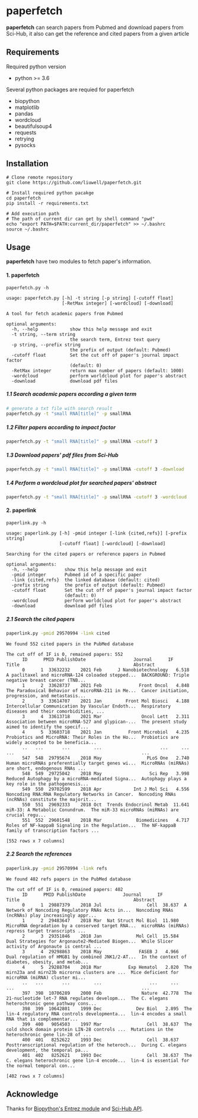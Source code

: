 #  paperfetch
  
**paperfetch** can search papers from Pubmed and download papers from Sci-Hub, it also can get the reference and cited papers from a given article
  
##  Requirements
  
  
Required python version
  
* python >= 3.6
  
Several python packages are requied for paperfetch
  
* biopython  
* matplotlib  
* pandas  
* wordcloud  
* beautifulsoup4  
* requests  
* retrying  
* pysocks  
  
##  Installation
  
  
```{bash}
# Clone remote repository
git clone https://github.com/liuwell/paperfetch.git
  
# Install required python pacakge
cd paperfetch
pip install -r requirements.txt
  
# Add execution path
# The path of current dir can get by shell command "pwd"
echo "export PATH=$PATH:current_dir/paperfetch" >> ~/.bashrc
source ~/.bashrc
```
  
##  Usage
  
  
**paperfetch** have two modules to fetch paper's information.
  
####  1. paperfetch
  
  
```bash{code_chunk_offset=0,
paperfetch.py -h
```

```
usage: paperfetch.py [-h] -t string [-p string] [-cutoff float]
                     [-RetMax integer] [-wordcloud] [-download]

A tool for fetch academic papers from Pubmed

optional arguments:
  -h, --help            show this help message and exit
  -t string, --term string
                        the search term, Entrez text query
  -p string, --prefix string
                        the prefix of output (default: Pubmed)
  -cutoff float         Set the cut off of paper's journal impact factor
                        (default: 0)
  -RetMax integer       return max number of papers (default: 1000)
  -wordcloud            perform worldcloud plot for paper's abstract
  -download             download pdf files
```

  
#####  1.1 Search academic papers according a given term
  
  
```bash
# generate a txt file with search result
paperfetch.py -t "small RNA[title]" -p smallRNA
```
  
#####  1.2 Filter papers according to impact factor
  
  
```bash
paperfetch.py -t "small RNA[title]" -p smallRNA -cutoff 3
```
  
#####  1.3 Download papers' pdf files from Sci-Hub
  
  
```bash
paperfetch.py -t "small RNA[title]" -p smallRNA -cutoff 3 -download
```
  
#####  1.4 Perform a wordcloud plot for searched papers' abstract
  
  
```bash
paperfetch.py -t "small RNA[title]" -p smallRNA -cutoff 3 -wordcloud
```
  
####  2. paperlink
  
  
```bash{code_chunk_offset=1,
paperlink.py -h
```

```
usage: paperlink.py [-h] -pmid integer [-link {cited,refs}] [-prefix string]
                    [-cutoff float] [-wordcloud] [-download]

Searching for the cited papers or reference papers in Pubmed

optional arguments:
  -h, --help          show this help message and exit
  -pmid integer       Pubmed id of a specific paper
  -link {cited,refs}  the linked database (default: cited)
  -prefix string      the prefix of output (default: Pubmed)
  -cutoff float       Set the cut off of paper's journal impact factor
                      (default: 0)
  -wordcloud          perform worldcloud plot for paper's abstract
  -download           download pdf files
```

  
#####  2.1 Search the cited papers
  
  
```bash
paperlink.py -pmid 29570994 -link cited
```
```
We found 552 cited papers in the PubMed database

The cut off of IF is 0, remained papers: 552
      ID      PMID PublishDate                  Journal      IF                                              Title                                           Abstract
	  0      1  33632232    2021 Feb      J Nanobiotechnology   6.518  A paclitaxel and microRNA-124 coloaded stepped...  BACKGROUND: Triple negative breast cancer (TNB...
	  1      2  33628737    2021 Feb              Front Oncol   4.848  The Paradoxical Behavior of microRNA-211 in Me...  Cancer initiation, progression, and metastasis...
	  2      3  33614707    2021 Jan         Front Mol Biosci   4.188  Intercellular Communication by Vascular Endoth...  Respiratory diseases and their comorbidities, ...
	  3      4  33613718    2021 Mar               Oncol Lett   2.311  Association between microRNA-527 and glypican-...  The present study aimed to identify the specif...
	  4      5  33603718    2021 Jan          Front Microbiol   4.235  Probiotics and MicroRNA: Their Roles in the Ho...  Probiotics are widely accepted to be beneficia...
	  ..   ...       ...         ...                      ...     ...                                                ...                                                ...
	  547  548  29795674    2018 May                 PLoS One   2.740  Human microRNAs preferentially target genes wi...  MicroRNAs (miRNAs) are short, endogenous RNAs ...
	  548  549  29725042    2018 May                  Sci Rep   3.998  Reduced Autophagy by a microRNA-mediated Signa...  Autophagy plays a key role in the pathogenesis...
	  549  550  29702599    2018 Apr            Int J Mol Sci   4.556   Noncoding RNA:RNA Regulatory Networks in Cancer.  Noncoding RNAs (ncRNAs) constitute the majorit...
	  550  551  29692333    2018 Oct  Trends Endocrinol Metab  11.641                     miR-33: A Metabolic Conundrum.  The miR-33 microRNAs (miRNAs) are crucial regu...
	  551  552  29601548    2018 Mar             Biomedicines   4.717  Roles of NF-kappaB Signaling in the Regulation...  The NF-kappaB family of transcription factors ...

[552 rows x 7 columns]
```
#####  2.2 Search the references
  
  
```bash
paperlink.py -pmid 29570994 -link refs
```
```
We found 402 refs papers in the PubMed database

The cut off of IF is 0, remained papers: 402
      ID      PMID PublishDate              Journal      IF                                              Title                                           Abstract
	  0      1  29887379    2018 Jul                 Cell  38.637  A Network of Noncoding Regulatory RNAs Acts in...  Noncoding RNAs (ncRNAs) play increasingly appr...
	  1      2  29483647    2018 Mar  Nat Struct Mol Biol  11.980  MicroRNA degradation by a conserved target RNA...  microRNAs (miRNAs) repress target transcripts ...
	  2      3  29351846    2018 Jan             Mol Cell  15.584  Dual Strategies for Argonaute2-Mediated Biogen...  While Slicer activity of Argonaute is central ...
	  3      4  29298863    2018 May              FASEB J   4.966  Dual regulation of HMGB1 by combined JNK1/2-AT...  In the context of diabetes, obesity, and metab...
	  4      5  29288704    2018 Mar          Exp Hematol   2.820  The mirn23a and mirn23b microrna clusters are ...  Mice deficient for microRNA (miRNA) cluster mi...
	  ..   ...       ...         ...                  ...     ...                                                ...                                                ...
	  397  398  10706289    2000 Feb               Nature  42.778  The 21-nucleotide let-7 RNA regulates developm...  The C. elegans heterochronic gene pathway cons...
	  398  399  10642801    1999 Dec             Dev Biol   2.895  The lin-4 regulatory RNA controls developmenta...  lin-4 encodes a small RNA that is complementar...
	  399  400   9054503    1997 Mar                 Cell  38.637  The cold shock domain protein LIN-28 controls ...  Mutations in the heterochronic gene lin-28 of ...
	  400  401   8252622    1993 Dec                 Cell  38.637  Posttranscriptional regulation of the heteroch...  During C. elegans development, the temporal pa...
	  401  402   8252621    1993 Dec                 Cell  38.637  The C. elegans heterochronic gene lin-4 encode...  lin-4 is essential for the normal temporal con...

[402 rows x 7 columns]

```
##  Acknowledge
  
  
Thanks for [Biopython's Entrez module](http://biopython.org/DIST/docs/tutorial/Tutorial.html#sec139 ) and [Sci-Hub API](https://github.com/zaytoun/scihub.py ).
  
